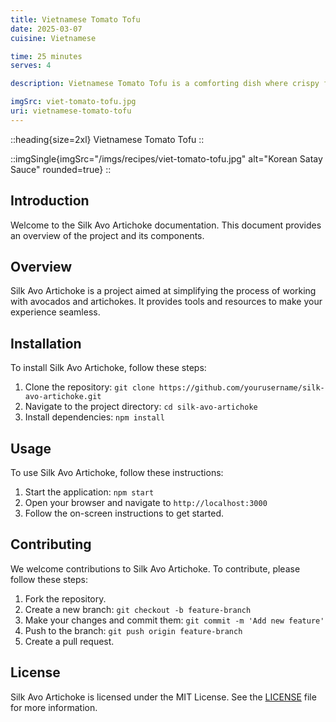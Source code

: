 ```yaml
---
title: Vietnamese Tomato Tofu
date: 2025-03-07
cuisine: Vietnamese

time: 25 minutes
serves: 4

description: Vietnamese Tomato Tofu is a comforting dish where crispy fried tofu is simmered in a tangy, savoury tomato sauce infused with garlic and shallots. The rich flavors of the tomatoes and soy sauce create a perfect balance, making it a delicious and wholesome vegan meal often served with steamed rice.

imgSrc: viet-tomato-tofu.jpg
uri: vietnamese-tomato-tofu
---
```


::heading{size=2xl}
Vietnamese Tomato Tofu
::

::imgSingle{imgSrc="/imgs/recipes/viet-tomato-tofu.jpg" alt="Korean Satay Sauce" rounded=true}
::

## Introduction

Welcome to the Silk Avo Artichoke documentation. This document provides an overview of the project and its components.

## Overview

Silk Avo Artichoke is a project aimed at simplifying the process of working with avocados and artichokes. It provides tools and resources to make your experience seamless.

## Installation

To install Silk Avo Artichoke, follow these steps:

1. Clone the repository: `git clone https://github.com/yourusername/silk-avo-artichoke.git`
2. Navigate to the project directory: `cd silk-avo-artichoke`
3. Install dependencies: `npm install`

## Usage

To use Silk Avo Artichoke, follow these instructions:

1. Start the application: `npm start`
2. Open your browser and navigate to `http://localhost:3000`
3. Follow the on-screen instructions to get started.

## Contributing

We welcome contributions to Silk Avo Artichoke. To contribute, please follow these steps:

1. Fork the repository.
2. Create a new branch: `git checkout -b feature-branch`
3. Make your changes and commit them: `git commit -m 'Add new feature'`
4. Push to the branch: `git push origin feature-branch`
5. Create a pull request.

## License

Silk Avo Artichoke is licensed under the MIT License. See the [LICENSE](LICENSE) file for more information.

```text

```
